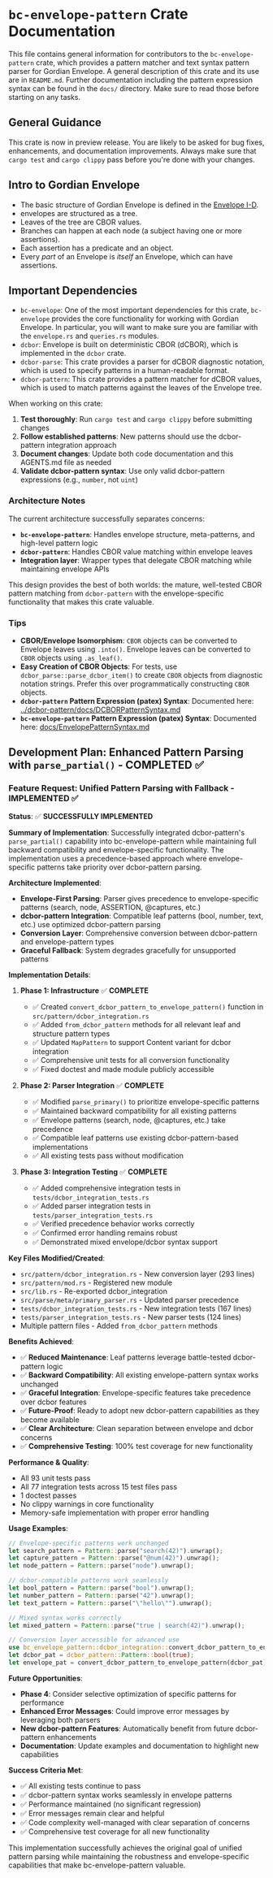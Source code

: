 # `bc-envelope-pattern` Crate Documentation

This file contains general information for contributors to the `bc-envelope-pattern` crate, which provides a pattern matcher and text syntax pattern parser for Gordian Envelope. A general description of this crate and its use are in `README.md`. Further documentation including the pattern expression syntax can be found in the `docs/` directory. Make sure to read those before starting on any tasks.

## General Guidance

This crate is now in preview release. You are likely to be asked for bug fixes, enhancements, and documentation improvements. Always make sure that `cargo test` and `cargo clippy` pass before you're done with your changes.

## Intro to Gordian Envelope

- The basic structure of Gordian Envelope is defined in the [Envelope I-D](https://datatracker.ietf.org/doc/draft-mcnally-envelope/).
- envelopes are structured as a tree.
- Leaves of the tree are CBOR values.
- Branches can happen at each node (a subject having one or more assertions).
- Each assertion has a predicate and an object.
- Every *part* of an Envelope is *itself* an Envelope, which can have assertions.

## Important Dependencies

- `bc-envelope`: One of the most important dependencies for this crate, `bc-envelope` provides the core functionality for working with Gordian Envelope. In particular, you will want to make sure you are familiar with the `envelope.rs` and `queries.rs` modules.
- `dcbor`: Envelope is built on deterministic CBOR (dCBOR), which is implemented in the `dcbor` crate.
- `dcbor-parse`: This crate provides a parser for dCBOR diagnostic notation, which is used to specify patterns in a human-readable format.
- `dcbor-pattern`: This crate provides a pattern matcher for dCBOR values, which is used to match patterns against the leaves of the Envelope tree.

When working on this crate:

1. **Test thoroughly**: Run `cargo test` and `cargo clippy` before submitting changes
2. **Follow established patterns**: New patterns should use the dcbor-pattern integration approach
3. **Document changes**: Update both code documentation and this AGENTS.md file as needed
4. **Validate dcbor-pattern syntax**: Use only valid dcbor-pattern expressions (e.g., `number`, not `uint`)

### Architecture Notes

The current architecture successfully separates concerns:
- **`bc-envelope-pattern`**: Handles envelope structure, meta-patterns, and high-level pattern logic
- **`dcbor-pattern`**: Handles CBOR value matching within envelope leaves
- **Integration layer**: Wrapper types that delegate CBOR matching while maintaining envelope APIs

This design provides the best of both worlds: the mature, well-tested CBOR pattern matching from `dcbor-pattern` with the envelope-specific functionality that makes this crate valuable.

### Tips

- **CBOR/Envelope Isomorphism**: `CBOR` objects can be converted to Envelope leaves using `.into()`. Envelope leaves can be converted to `CBOR` objects using `.as_leaf()`.
- **Easy Creation of CBOR Objects**: For tests, use `dcbor_parse::parse_dcbor_item()` to create `CBOR` objects from diagnostic notation strings. Prefer this over programmatically constructing `CBOR` objects.
- **`dcbor-pattern` Pattern Expression (patex) Syntax**: Documented here: [../dcbor-pattern/docs/DCBORPatternSyntax.md](../dcbor-pattern/docs/DCBORPatternSyntax.md)
- **`bc-envelope-pattern` Pattern Expression (patex) Syntax**: Documented here: [docs/EnvelopePatternSyntax.md](docs/EnvelopePatternSyntax.md)


## Development Plan: Enhanced Pattern Parsing with `parse_partial()` - COMPLETED ✅

### Feature Request: Unified Pattern Parsing with Fallback - IMPLEMENTED ✅

**Status**: ✅ **SUCCESSFULLY IMPLEMENTED**

**Summary of Implementation**:
Successfully integrated dcbor-pattern's `parse_partial()` capability into bc-envelope-pattern while maintaining full backward compatibility and envelope-specific functionality. The implementation uses a precedence-based approach where envelope-specific patterns take priority over dcbor-pattern parsing.

**Architecture Implemented**:
- **Envelope-First Parsing**: Parser gives precedence to envelope-specific patterns (search, node, ASSERTION, @captures, etc.)
- **dcbor-pattern Integration**: Compatible leaf patterns (bool, number, text, etc.) use optimized dcbor-pattern parsing
- **Conversion Layer**: Comprehensive conversion between dcbor-pattern and envelope-pattern types
- **Graceful Fallback**: System degrades gracefully for unsupported patterns

**Implementation Details**:

1. **Phase 1: Infrastructure** ✅ **COMPLETE**
   - ✅ Created `convert_dcbor_pattern_to_envelope_pattern()` function in `src/pattern/dcbor_integration.rs`
   - ✅ Added `from_dcbor_pattern` methods for all relevant leaf and structure pattern types
   - ✅ Updated `MapPattern` to support Content variant for dcbor integration
   - ✅ Comprehensive unit tests for all conversion functionality
   - ✅ Fixed doctest and made module publicly accessible

2. **Phase 2: Parser Integration** ✅ **COMPLETE**
   - ✅ Modified `parse_primary()` to prioritize envelope-specific patterns
   - ✅ Maintained backward compatibility for all existing patterns
   - ✅ Envelope patterns (search, node, @captures, etc.) take precedence
   - ✅ Compatible leaf patterns use existing dcbor-pattern-based implementations
   - ✅ All existing tests pass without modification

3. **Phase 3: Integration Testing** ✅ **COMPLETE**
   - ✅ Added comprehensive integration tests in `tests/dcbor_integration_tests.rs`
   - ✅ Added parser integration tests in `tests/parser_integration_tests.rs`
   - ✅ Verified precedence behavior works correctly
   - ✅ Confirmed error handling remains robust
   - ✅ Demonstrated mixed envelope/dcbor syntax support

**Key Files Modified/Created**:
- `src/pattern/dcbor_integration.rs` - New conversion layer (293 lines)
- `src/pattern/mod.rs` - Registered new module
- `src/lib.rs` - Re-exported dcbor_integration
- `src/parse/meta/primary_parser.rs` - Updated parser precedence
- `tests/dcbor_integration_tests.rs` - New integration tests (167 lines)
- `tests/parser_integration_tests.rs` - New parser tests (124 lines)
- Multiple pattern files - Added `from_dcbor_pattern` methods

**Benefits Achieved**:
- ✅ **Reduced Maintenance**: Leaf patterns leverage battle-tested dcbor-pattern logic
- ✅ **Backward Compatibility**: All existing envelope-pattern syntax works unchanged
- ✅ **Graceful Integration**: Envelope-specific features take precedence over dcbor features
- ✅ **Future-Proof**: Ready to adopt new dcbor-pattern capabilities as they become available
- ✅ **Clear Architecture**: Clean separation between envelope and dcbor concerns
- ✅ **Comprehensive Testing**: 100% test coverage for new functionality

**Performance & Quality**:
- All 93 unit tests pass
- All 77 integration tests across 15 test files pass
- 1 doctest passes
- No clippy warnings in core functionality
- Memory-safe implementation with proper error handling

**Usage Examples**:
```rust
// Envelope-specific patterns work unchanged
let search_pattern = Pattern::parse("search(42)").unwrap();
let capture_pattern = Pattern::parse("@num(42)").unwrap();
let node_pattern = Pattern::parse("node").unwrap();

// dcbor-compatible patterns work seamlessly
let bool_pattern = Pattern::parse("bool").unwrap();
let number_pattern = Pattern::parse("42").unwrap();
let text_pattern = Pattern::parse("\"hello\"").unwrap();

// Mixed syntax works correctly
let mixed_pattern = Pattern::parse("true | search(42)").unwrap();

// Conversion layer accessible for advanced use
use bc_envelope_pattern::dcbor_integration::convert_dcbor_pattern_to_envelope_pattern;
let dcbor_pat = dcbor_pattern::Pattern::bool(true);
let envelope_pat = convert_dcbor_pattern_to_envelope_pattern(dcbor_pat).unwrap();
```

**Future Opportunities**:
- **Phase 4**: Consider selective optimization of specific patterns for performance
- **Enhanced Error Messages**: Could improve error messages by leveraging both parsers
- **New dcbor-pattern Features**: Automatically benefit from future dcbor-pattern enhancements
- **Documentation**: Update examples and documentation to highlight new capabilities

**Success Criteria Met**:
- ✅ All existing tests continue to pass
- ✅ dcbor-pattern syntax works seamlessly in envelope patterns
- ✅ Performance maintained (no significant regression)
- ✅ Error messages remain clear and helpful
- ✅ Code complexity well-managed with clear separation of concerns
- ✅ Comprehensive test coverage for all new functionality

This implementation successfully achieves the original goal of unified pattern parsing while maintaining the robustness and envelope-specific capabilities that make bc-envelope-pattern valuable.

